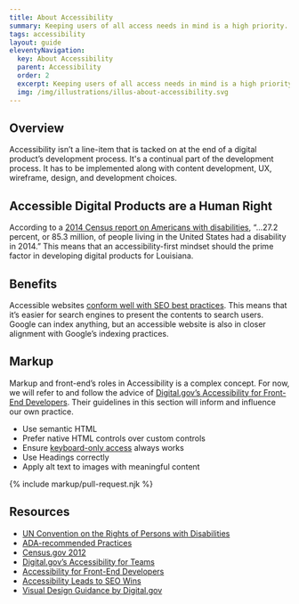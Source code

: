 ```yaml
---
title: About Accessibility
summary: Keeping users of all access needs in mind is a high priority.
tags: accessibility
layout: guide
eleventyNavigation:
  key: About Accessibility
  parent: Accessibility
  order: 2
  excerpt: Keeping users of all access needs in mind is a high priority.
  img: /img/illustrations/illus-about-accessibility.svg
---
```


## Overview

Accessibility isn’t a line-item that is tacked on at the end of a digital product’s development process. It's a continual part of the development process. It has to be implemented along with content development, UX, wireframe, design, and development choices.  

## Accessible Digital Products are a Human Right

According to a <a href="https://www.census.gov/content/dam/Census/library/publications/2018/demo/p70-152.pdf" target="_blank">2014 Census report on Americans with disabilities</a>, “...27.2 percent, or 85.3 million, of people living in the United States had a disability in 2014.” This means that an accessibility-first mindset should the prime factor in developing digital products for Louisiana.

## Benefits

Accessible websites <a href="https://alistapart.com/article/accessibilityseo" target="_blank">conform well with SEO best practices</a>. This means that it’s easier for search engines to present the contents to search users. Google can index anything, but an accessible website is also in closer alignment with Google’s indexing practices.

## Markup

Markup and front-end’s roles in Accessibility is a complex concept. For now, we will refer to and follow the advice of <a href="https://accessibility.digital.gov/front-end/getting-started/" target="_blank">Digital.gov’s Accessibility for Front-End Developers</a>. Their guidelines in this section will inform and influence our own practice.

- Use semantic HTML
- Prefer native HTML controls over custom controls
- Ensure [keyboard-only access](/accessibility/keyboard/) always works
- Use Headings correctly
- Apply alt text to images with meaningful content

{% include markup/pull-request.njk %}

## Resources

- <a href="https://www.un.org/development/desa/disabilities/convention-on-the-rights-of-persons-with-disabilities.html" target="_blank">UN Convention on the Rights of Persons with Disabilities</a>
- <a href="http://www.ada.gov/pcatoolkit/chap5chklist.htm" target="_blank">ADA-recommended Practices </a>
- <a href="https://www.census.gov/newsroom/releases/archives/miscellaneous/cb12-134.html" target="_blank">Census.gov 2012 </a>
- <a href="https://accessibility.digital.gov/" target="_blank">Digital.gov’s Accessibility for Teams </a>
- <a href="https://accessibility.digital.gov/front-end/getting-started/" target="_blank">Accessibility for Front-End Developers </a>
- <a href="https://alistapart.com/article/accessibilityseo" target="_blank">Accessibility Leads to SEO Wins </a>
- <a href="https://accessibility.digital.gov/visual-design/getting-started/" target="_blank">Visual Design Guidance by Digital.gov </a>
